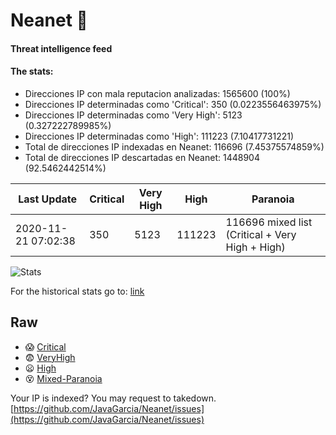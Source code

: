 # Neanet :hocho:
#### Threat intelligence feed
#### The stats:

- Direcciones IP con mala reputacion analizadas: 1565600 (100%)
- Direcciones IP determinadas como 'Critical':  350 (0.0223556463975%)
- Direcciones IP determinadas como 'Very High':  5123 (0.327222789985%)
- Direcciones IP determinadas como 'High':  111223 (7.10417731221)
- Total de direcciones IP indexadas en Neanet:  116696 (7.45375574859%)
- Total de direcciones IP descartadas en Neanet:  1448904 (92.5462442514%)

| Last Update | Critical | Very High | High | Paranoia |
| --- | --- | --- | --- | --- |
| 2020-11-21 07:02:38 | 350 | 5123 | 111223 | 116696 mixed list (Critical + Very High + High)|

![Stats](https://docs.google.com/spreadsheets/d/e/2PACX-1vSnaNMIXVabIpDJjufMlzH7poXnshF3mgd8Is1g9ytUEzVsP5my4Trn8f-xkoLLQ38xpL3HtmUexLo6/pubchart?oid=501124687&format=image)

For the historical stats go to: [link](/stats.csv)
## Raw
- :scream: [Critical](https://raw.githubusercontent.com/JavaGarcia/Neanet/master/blacklists/neanet_critical.txt)
- :fearful: [VeryHigh](https://raw.githubusercontent.com/JavaGarcia/Neanet/master/blacklists/neanet_veryHigh.txtt)
- :frowning: [High](https://raw.githubusercontent.com/JavaGarcia/Neanet/master/blacklists/neanet_high.txt)
- :dizzy_face: [Mixed-Paranoia](https://raw.githubusercontent.com/JavaGarcia/Neanet/master/blacklists/neanet_all.txt)


Your IP is indexed? You may request to takedown. [https://github.com/JavaGarcia/Neanet/issues](https://github.com/JavaGarcia/Neanet/issues)

























































































































































































































































































































































































































































































































































































































































































































































































































































































































































































































































































































































































































































































































































































































































































































































































































































































































































































































































































































































































































































































































































































































































































































































































